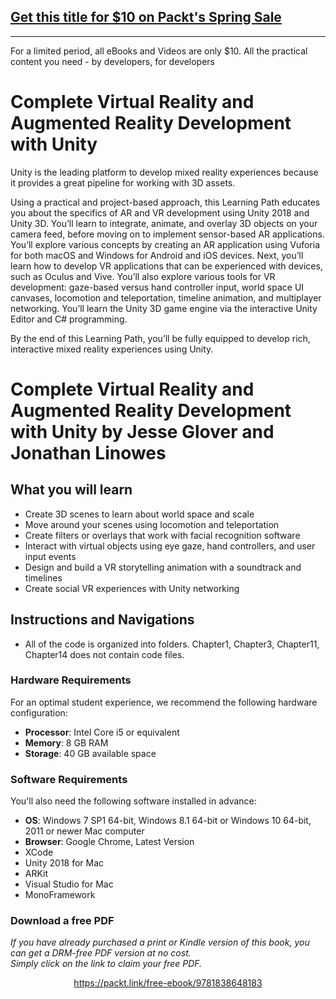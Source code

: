 ## [Get this title for $10 on Packt's Spring Sale](https://www.packt.com/C14237?utm_source=github&utm_medium=packt-github-repo&utm_campaign=spring_10_dollar_2022)
-----
For a limited period, all eBooks and Videos are only $10. All the practical content you need \- by developers, for developers

# Complete Virtual Reality and Augmented Reality Development with Unity
Unity is the leading platform to develop mixed reality experiences because it provides a great pipeline for working with 3D assets.

Using a practical and project-based approach, this Learning Path educates you about the specifics of AR and VR development using Unity 2018 and Unity 3D. You’ll learn to integrate, animate, and overlay 3D objects on your camera feed, before moving on to implement sensor-based AR applications. You’ll explore various concepts by creating an AR application using Vuforia for both macOS and Windows for Android and iOS devices. Next, you’ll learn how to develop VR applications that can be experienced with devices, such as Oculus and Vive. You’ll also explore various tools for VR development: gaze-based versus hand controller input, world space UI canvases, locomotion and teleportation, timeline animation, and multiplayer networking. 
You’ll learn the Unity 3D game engine via the interactive Unity Editor and C# programming. 

By the end of this Learning Path, you’ll be fully equipped to develop rich, interactive mixed reality experiences using Unity.
<br>

# Complete Virtual Reality and Augmented Reality Development with Unity by **Jesse Glover and Jonathan Linowes**

## What you will learn
* Create 3D scenes to learn about world space and scale
* Move around your scenes using locomotion and teleportation
* Create filters or overlays that work with facial recognition software
* Interact with virtual objects using eye gaze, hand controllers, and user input events
* Design and build a VR storytelling animation with a soundtrack and timelines
* Create social VR experiences with Unity networking

## Instructions and Navigations
* All of the code is organized into folders. Chapter1, Chapter3, Chapter11, Chapter14 does not contain code files.

### Hardware Requirements
For an optimal student experience, we recommend the following hardware configuration:
* **Processor**: Intel Core i5 or equivalent
* **Memory**: 8 GB RAM
* **Storage**: 40 GB available space

### Software Requirements
You'll also need the following software installed in advance:
* **OS**: Windows 7 SP1 64-bit, Windows 8.1 64-bit or Windows 10 64-bit, 2011 or newer Mac computer
* **Browser**: Google Chrome, Latest Version
* XCode
* Unity 2018 for Mac
* ARKit
* Visual Studio for Mac
* MonoFramework
### Download a free PDF

 <i>If you have already purchased a print or Kindle version of this book, you can get a DRM-free PDF version at no cost.<br>Simply click on the link to claim your free PDF.</i>
<p align="center"> <a href="https://packt.link/free-ebook/9781838648183">https://packt.link/free-ebook/9781838648183 </a> </p>